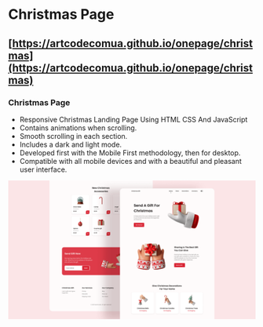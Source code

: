 # Christmas Page
## [https://artcodecomua.github.io/onepage/christmas](https://artcodecomua.github.io/onepage/christmas)
### Christmas Page

- Responsive Christmas Landing Page Using HTML CSS And JavaScript
- Contains animations when scrolling.
- Smooth scrolling in each section.
- Includes a dark and light mode.
- Developed first with the Mobile First methodology, then for desktop.
- Compatible with all mobile devices and with a beautiful and pleasant user interface.

![preview img](preview.png)
